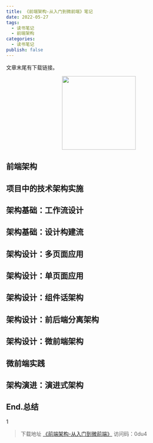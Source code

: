 ```yaml
---
title: 《前端架构-从入门到微前端》笔记
date: 2022-05-27
tags: 
  - 读书笔记
  - 前端架构
categories: 
  - 读书笔记
publish: false
---
```


文章末尾有下载链接。

<!-- more -->

<img src="/blog/images/blog/前端架构-从入门到微前端.png" style="width:200px;margin:0 auto;display:block;">

## 前端架构



## 项目中的技术架构实施

## 架构基础：工作流设计

## 架构基础：设计构建流

## 架构设计：多页面应用

## 架构设计：单页面应用

## 架构设计：组件话架构

## 架构设计：前后端分离架构

## 架构设计：微前端架构

## 微前端实践

## 架构演进：演进式架构

## End.总结

1

> 下载地址 [《前端架构-从入门到微前端》](https://cloud.189.cn/t/UV3EzaBnii6v) 访问码：0du4